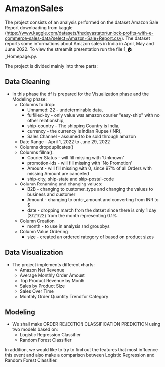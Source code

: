 # AmazonSales
The project consists of an analysis performed on the dataset Amazon Sale Report downloading from kaggle (https://www.kaggle.com/datasets/thedevastator/unlock-profits-with-e-commerce-sales-data?select=Amazon+Sale+Report.csv). The dataset reports some informations about Amazon sales in India in April, May and June 2022. To view the streamlit presentation run the file 1_🏠_Homepage.py.

The project is divided mainly into three parts:

## Data Cleaning
- In this phase the df is prepared for the Visualization phase and the Modeling phase:
  - Columns to drop: 
    - Unnamed: 22 - undeterminable data, 
    - fulfilled-by - only value was amazon courier "easy-ship" with no other relationship, 
    - ship-country - The shipping Country is India, 
    - currency - the currency is Indian Rupee (INR),
    - Sales Channel - assumed to be sold through amazon
  - Date Range - April 1, 2022 to June 29, 2022
  - Columns dropduplicates()
  - Columns fillna():
    - Courier Status - will fill missing with 'Unknown'
    - promotion-ids - will fill missing with 'No Promotion'
    - Amount - will fill missing with 0, since 97% of all Orders with missing Amount are cancelled
    - ship-city, ship-state and ship-postal-code
  - Column Renaming and changing values:
    - B2B - changing to customer_type and changing the values to business and customer
    - Amount - changing to order_amount and converting from INR to $
    - date - dropping march from the datset since there is only 1 day (3/21/22) from the month representing 0.1%
  - Column Creation
    - month - to use in analysis and groupbys
  - Column Value Ordering
    - size - created an ordered category of based on product sizes
## Data Visualization
- The project implements different charts:
    - Amazon Net Revenue
    - Average Monthly Order Amount 
    - Top Product Revenue by Month
    - Sales by Product Size
    - Sales Over Time
    - Monthly Order Quantity Trend for Category
## Modeling
- We shall make ORDER REJECTION CLASSIFICATION PREDICTION using two models based on:
  - Logistic Regression Classifier
  - Random Forest Classifier

In addition, we would like to try to find out the features that most influence this event and also make a comparison between Logistic Regression and Random Forest Classifier.
